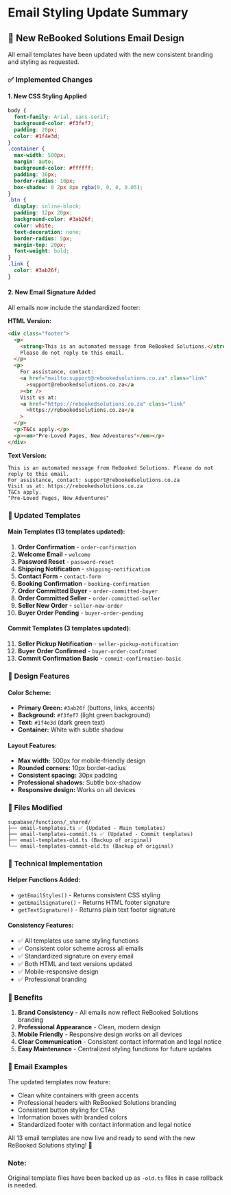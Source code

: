 # Email Styling Update Summary

## 🎨 New ReBooked Solutions Email Design

All email templates have been updated with the new consistent branding and styling as requested.

### ✅ **Implemented Changes**

#### **1. New CSS Styling Applied**

```css
body {
  font-family: Arial, sans-serif;
  background-color: #f3fef7;
  padding: 20px;
  color: #1f4e3d;
}
.container {
  max-width: 500px;
  margin: auto;
  background-color: #ffffff;
  padding: 30px;
  border-radius: 10px;
  box-shadow: 0 2px 8px rgba(0, 0, 0, 0.05);
}
.btn {
  display: inline-block;
  padding: 12px 20px;
  background-color: #3ab26f;
  color: white;
  text-decoration: none;
  border-radius: 5px;
  margin-top: 20px;
  font-weight: bold;
}
.link {
  color: #3ab26f;
}
```

#### **2. New Email Signature Added**

All emails now include the standardized footer:

**HTML Version:**

```html
<div class="footer">
  <p>
    <strong>This is an automated message from ReBooked Solutions.</strong><br />
    Please do not reply to this email.
  </p>
  <p>
    For assistance, contact:
    <a href="mailto:support@rebookedsolutions.co.za" class="link"
      >support@rebookedsolutions.co.za</a
    ><br />
    Visit us at:
    <a href="https://rebookedsolutions.co.za" class="link"
      >https://rebookedsolutions.co.za</a
    >
  </p>
  <p>T&Cs apply.</p>
  <p><em>"Pre-Loved Pages, New Adventures"</em></p>
</div>
```

**Text Version:**

```
This is an automated message from ReBooked Solutions. Please do not reply to this email.
For assistance, contact: support@rebookedsolutions.co.za
Visit us at: https://rebookedsolutions.co.za
T&Cs apply.
"Pre-Loved Pages, New Adventures"
```

### **📧 Updated Templates**

#### **Main Templates (13 templates updated):**

1. **Order Confirmation** - `order-confirmation`
2. **Welcome Email** - `welcome`
3. **Password Reset** - `password-reset`
4. **Shipping Notification** - `shipping-notification`
5. **Contact Form** - `contact-form`
6. **Booking Confirmation** - `booking-confirmation`
7. **Order Committed Buyer** - `order-committed-buyer`
8. **Order Committed Seller** - `order-committed-seller`
9. **Seller New Order** - `seller-new-order`
10. **Buyer Order Pending** - `buyer-order-pending`

#### **Commit Templates (3 templates updated):**

11. **Seller Pickup Notification** - `seller-pickup-notification`
12. **Buyer Order Confirmed** - `buyer-order-confirmed`
13. **Commit Confirmation Basic** - `commit-confirmation-basic`

### **🎨 Design Features**

#### **Color Scheme:**

- **Primary Green:** `#3ab26f` (buttons, links, accents)
- **Background:** `#f3fef7` (light green background)
- **Text:** `#1f4e3d` (dark green text)
- **Container:** White with subtle shadow

#### **Layout Features:**

- **Max width:** 500px for mobile-friendly design
- **Rounded corners:** 10px border-radius
- **Consistent spacing:** 30px padding
- **Professional shadows:** Subtle box-shadow
- **Responsive design:** Works on all devices

### **📁 Files Modified**

```
supabase/functions/_shared/
├── email-templates.ts ✅ (Updated - Main templates)
├── email-templates-commit.ts ✅ (Updated - Commit templates)
├── email-templates-old.ts (Backup of original)
└── email-templates-commit-old.ts (Backup of original)
```

### **🔧 Technical Implementation**

#### **Helper Functions Added:**

- `getEmailStyles()` - Returns consistent CSS styling
- `getEmailSignature()` - Returns HTML footer signature
- `getTextSignature()` - Returns plain text footer signature

#### **Consistency Features:**

- ✅ All templates use same styling functions
- ✅ Consistent color scheme across all emails
- ✅ Standardized signature on every email
- ✅ Both HTML and text versions updated
- ✅ Mobile-responsive design
- ✅ Professional branding

### **🚀 Benefits**

1. **Brand Consistency** - All emails now reflect ReBooked Solutions branding
2. **Professional Appearance** - Clean, modern design
3. **Mobile Friendly** - Responsive design works on all devices
4. **Clear Communication** - Consistent contact information and legal notice
5. **Easy Maintenance** - Centralized styling functions for future updates

### **📧 Email Examples**

The updated templates now feature:

- Clean white containers with green accents
- Professional headers with ReBooked Solutions branding
- Consistent button styling for CTAs
- Information boxes with branded colors
- Standardized footer with contact information and legal notice

All 13 email templates are now live and ready to send with the new ReBooked Solutions styling! 🎉

### **Note:**

Original template files have been backed up as `-old.ts` files in case rollback is needed.
